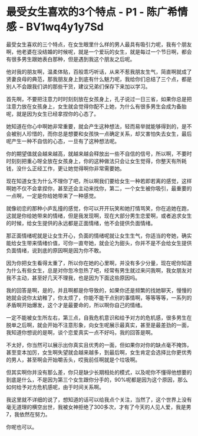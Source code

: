 # 最受女生喜欢的3个特点 - P1 - 陈广希情感 - BV1wq4y1y7Sd

最受女生喜欢的三个特点，在女生眼里什么样的男人最具有吸引力呢，我有个朋友啊，他老婆在没结婚的时候呢，就是一个爱玩的女生，就是每过一个节日啊，都会有很多男生跟她表白那种，但是遇到我这个朋友之后呢。

他对我的朋友啊，温柔体贴，百般乖巧听话，从来不惹我朋友生气，简直啊就成了贤妻良母的典范，那我朋友身上到底有什么魅力呢，我给你们总结了三个点，都是别人不会跟我们讲的那些干货，建议兄弟们保存下来加以学习。

首先啊，不要把注意力时时刻刻放在女孩身上，孔子说过一日三省，如果你总是把注意力放在女孩身上，女生就会觉得你配不上她，为什么有很多男生会成为备胎呢，就是因为女生已经拿捏你的心态了。

她知道在你心中啊她非常重要，就会产生这种想法，轻而易举就能够得到的，是不会被别人珍惜的，而你总是想要和女孩快一点确定关系，却又害怕失去女生，最后呢产生一种不自信的心态，一旦有了这种想法呢。

你的期望值就会越来越高，就越来越会释放出一些不自信的信号，所以啊，不要时时刻刻把重心呀全放在女孩身上，你的这种做法只会让女生觉得，你整天有所耗钱，没什么正经工作，更让她觉得啊你非常需要她。

现在知道女生为什么不理你了吧，所以啊我们要给女生一种若即若离的感觉，这样啊她不仅不会拿捏你，甚至还会主动来找你，第二，一个女生被你吸引，最重要的一点啊，一定是你给她带来了一种感觉。

就像初恋的那种小庐乱撞的感觉，你可以开开玩笑和她打情骂笑，你在追她在跑，这就是你给她带来的情绪，但是我发现啊，现在大部分男生恋爱啊，或者追求女生的时候，给女生提供的永远都是正面情绪，他不会提供负面情绪。

那正面情绪呢就是让女生开心，负面的情绪呢就让女生生气，你适当的夸她，确实能给女生带来情绪价值，可你一直夸她，就会沦为甜头，你并不是不会给女生提供负面情绪，说到底的原因啊是因为你不敢。

因为你把女生看得太重了，所以你在她的心里啊，并没有多少分量，现在呢你知道为什么有些女生，总是对你忽冷忽热了吧，经常有男生就过来问我啊，我女朋友对我不主动，甚至好几天不理我，也是因为下面这些原因吗。

我的回答是啊，是的，并且啊都是你导致的，如果你还是频繁的找她聊天，慢慢的她就会说你太幼稚了，你太烦了，你能不能干点别的事情啊，等等等等，一系列的矛盾啊开始爆发，这个才是最要命的，所以啊你自己的情绪。

一定不能被女生所左右，第三点，自我危机意识和给予对方的危机感，很多男生在脱单之后啊，就会开始不注意形象，向女生呢展示最真实，甚至是最差劲的一面，我知道你想说的是啊，谈个恋爱真实一点不好吗，我的回答是啊。

不太好，你当然可以展示出你真实且优秀的一面，但如果你对你的缺点毫不掩饰，甚至变本加厉，女生啊失望就会越来越多，到最后啊，女生肯定会选择比你更优秀的男人，甚至啊会开始嚼舌头，哎我前任啊就是个垃圾啊。

但其实啊你并没有那么差，你只是缺少长期相处的模式，以及呢你不懂得他想要的到底是什么，不是因为第三个女生跟你分手的，90%呢都是因为这个原因，那么如何给予对方危机感呢，由于时间关系啊。

我这里就不详细的说了，想知道的话可以给我点个关注，当然了，这个世界上没有毫无道理的横空出世，我被女神拒绝了300多次，才有了今天的人见人爱，我是男7，我依然在努力。

你呢也可以。